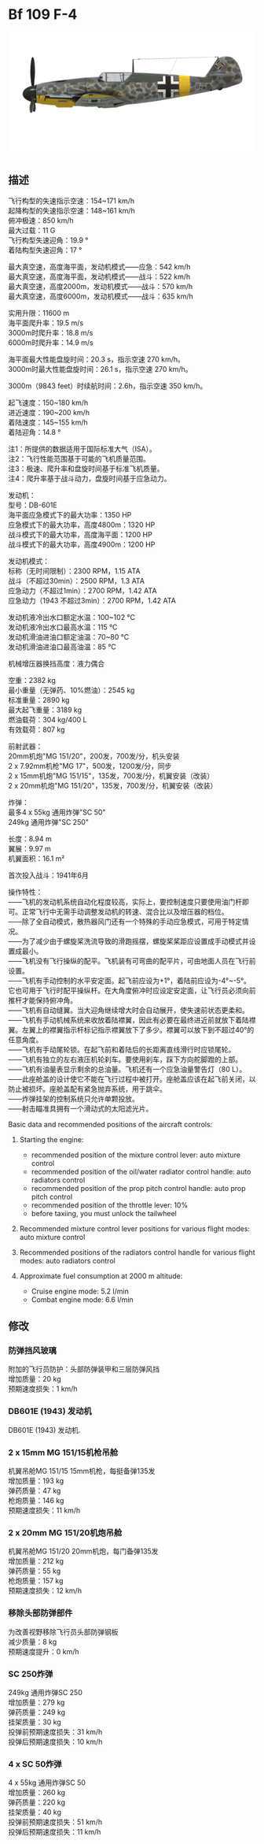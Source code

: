 # Bf 109 F-4  
  
![bf109f4](../images/bf109f4.png)  
  
## 描述  
  
飞行构型的失速指示空速：154~171 km/h  
起降构型的失速指示空速：148~161 km/h  
俯冲极速：850 km/h  
最大过载：11 G  
飞行构型失速迎角：19.9 °  
着陆构型失速迎角：17 °  
  
最大真空速，高度海平面，发动机模式——应急：542 km/h  
最大真空速，高度海平面，发动机模式——战斗：522 km/h  
最大真空速，高度2000m，发动机模式——战斗：570 km/h  
最大真空速，高度6000m，发动机模式——战斗：635 km/h  
  
实用升限：11600 m  
海平面爬升率：19.5 m/s  
3000m时爬升率：18.8 m/s  
6000m时爬升率：14.9 m/s  
  
海平面最大性能盘旋时间：20.3 s，指示空速 270 km/h。  
3000m时最大性能盘旋时间：26.1 s，指示空速 270 km/h。  
  
3000m（9843 feet）时续航时间：2.6h，指示空速 350 km/h。  
  
起飞速度：150~180 km/h  
进近速度：190~200 km/h  
着陆速度：145~155 km/h  
着陆迎角：14.8 °  
  
注1：所提供的数据适用于国际标准大气（ISA）。  
注2：飞行性能范围基于可能的飞机质量范围。  
注3：极速、爬升率和盘旋时间基于标准飞机质量。  
注4：爬升率基于战斗动力，盘旋时间基于应急动力。  
  
发动机：  
型号：DB-601E  
海平面应急模式下的最大功率：1350 HP  
应急模式下的最大功率，高度4800m：1320 HP  
战斗模式下的最大功率，高度海平面：1200 HP  
战斗模式下的最大功率，高度4900m：1200 HP  
  
发动机模式：  
标称（无时间限制）：2300 RPM，1.15 ATA  
战斗（不超过30min）：2500 RPM，1.3 ATA  
应急动力（不超过1min）：2700 RPM，1.42 ATA  
应急动力（1943 不超过3min）：2700 RPM，1.42 ATA  
  
发动机液冷出水口额定水温：100~102 °C  
发动机液冷出水口最高水温：115 °C  
发动机滑油进油口额定油温：70~80 °C  
发动机滑油进油口最高油温：85 °C  
  
机械增压器换挡高度：液力偶合   
  
空重：2382 kg  
最小重量（无弹药、10%燃油）：2545 kg  
标准重量：2890 kg  
最大起飞重量：3189 kg  
燃油载荷：304 kg/400 L  
有效载荷：807 kg  
  
前射武器：  
20mm机炮"MG 151/20"，200发，700发/分，机头安装  
2 x 7.92mm机枪"MG 17"，500发，1200发/分，同步  
2 x 15mm机炮"MG 151/15"，135发，700发/分，机翼安装（改装）  
2 x 20mm机炮"MG 151/20"，135发，700发/分，机翼安装（改装）  
  
炸弹：  
最多4 x 55kg 通用炸弹"SC 50"  
249kg 通用炸弹"SC 250"  
  
长度：8.94 m  
翼展：9.97 m  
机翼面积：16.1 m²  
  
首次投入战斗：1941年6月  
  
操作特性：  
——飞机的发动机系统自动化程度较高，实际上，要控制速度只要使用油门杆即可。正常飞行中无需手动调整发动机的转速、混合比以及增压器的档位。  
——除了全自动模式，散热器风门还有一个特殊的手动应急模式，可用于特定情况。  
——为了减少由于螺旋桨洗流导致的滑跑摇摆，螺旋桨桨距应设置成手动模式并设置成最小。  
——飞机没有飞行操纵的配平。飞机装有可弯曲的配平片，可由地面人员在飞行前设置。  
——飞机有手动控制的水平安定面。起飞前应设为+1°，着陆前应设为-4°~-5°。它也可用于飞行时配平操纵杆。在大角度俯冲时应设定安定面，让飞行员必须向前推杆才能保持俯冲角。  
——飞机有自动缝翼。当大迎角继续增大时会自动展开，使失速前状态更柔和。  
——飞机有手动机械系统来收放着陆襟翼，因此有必要在最终进近前就放下着陆襟翼。左翼上的襟翼指示杆标记指示襟翼放下了多少。襟翼可以放下到不超过40°的任意角度。  
——飞机有手动尾轮锁。在起飞前和着陆后的长距离直线滑行时应锁尾轮。  
——飞机有独立的左右液压机轮刹车。要使用刹车，踩下方向舵脚蹬的上部。  
——飞机有油量表显示剩余的总油量。飞机还有一个应急油量警告灯（80 L）。  
——此座舱盖的设计使它不能在飞行过程中被打开。座舱盖应该在起飞前关闭，以防止被损坏。座舱盖配有紧急抛弃系统，用于跳伞。  
——炸弹挂架的控制系统只允许单颗投放。  
——射击瞄准具拥有一个滑动式的太阳滤光片。  
  
Basic data and recommended positions of the aircraft controls:  
1. Starting the engine:  
	- recommended position of the mixture control lever: auto mixture control  
	- recommended position of the oil/water radiator control handle: auto radiators control  
	- recommended position of the prop pitch control handle: auto prop pitch control  
	- recommended position of the throttle lever: 10%  
	- before taxiing, you must unlock the tailwheel  
  
2. Recommended mixture control lever positions for various flight modes: auto mixture control  
  
3. Recommended positions of the radiators control handle for various flight modes: auto radiators control  
  
4. Approximate fuel consumption at 2000 m altitude:  
	- Cruise engine mode: 5.2 l/min  
	- Combat engine mode: 6.6 l/min  
  
## 修改  
  
  
### 防弹挡风玻璃  
  
附加的飞行员防护：头部防弹装甲和三层防弹风挡  
增加质量：20 kg  
预期速度损失：1 km/h  
  
### DB601E (1943) 发动机  
  
DB601E (1943) 发动机.   
  
  
### 2 x 15mm MG 151/15机枪吊舱  
  
机翼吊舱MG 151/15 15mm机枪，每挺备弹135发  
增加质量：193 kg  
弹药质量：47 kg  
枪炮质量：146 kg  
预期速度损失：11 km/h  
  
### 2 x 20mm MG 151/20机炮吊舱  
  
机翼吊舱MG 151/20 20mm机炮，每门备弹135发  
增加质量：212 kg  
弹药质量：55 kg  
枪炮质量：157 kg  
预期速度损失：12 km/h  
  
### 移除头部防弹部件  
  
为改善视野移除飞行员头部防弹钢板  
减少质量：8 kg  
预期速度提升：0 km/h  
  
### SC 250炸弹  
  
249kg 通用炸弹SC 250  
增加质量：279 kg  
弹药质量：249 kg  
挂架质量：30 kg  
投弹前预期速度损失：31 km/h  
投弹后预期速度损失：10 km/h  
  
### 4 x SC 50炸弹  
  
4 x 55kg 通用炸弹SC 50  
增加质量：260 kg  
弹药质量：220 kg  
挂架质量：40 kg  
投弹前预期速度损失：51 km/h  
投弹后预期速度损失：11 km/h  